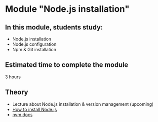 # Module "Node.js installation"

## In this module, students study:

- Node.js installation
- Node.js configuration
- Npm & Git installation

## Estimated time to complete the module
3 hours

## Theory
- Lecture about Node.js installation & version management (upcoming)
- [How to install Node.js](https://nodejs.dev/learn/how-to-install-nodejs)
- [nvm docs](https://github.com/nvm-sh/nvm#intro)